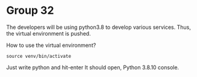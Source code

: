 # Group 32
The developers will be using python3.8 to develop various services. Thus, the virtual environment is pushed.

How to use the virtual environment?
```
source venv/bin/activate
```
Just write python and hit-enter
It should open, Python 3.8.10 console.
